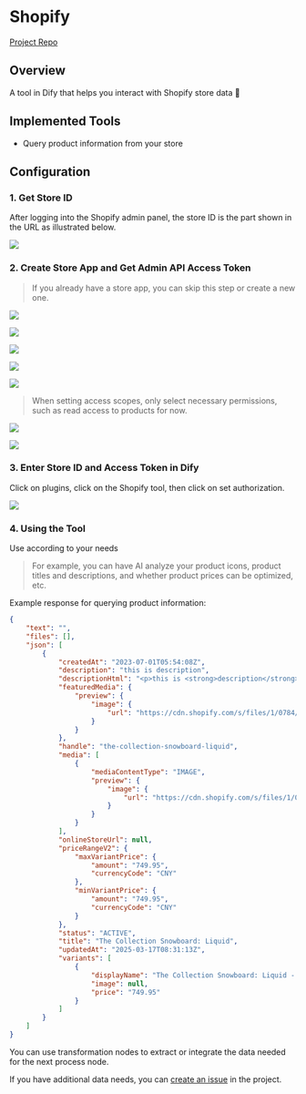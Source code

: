 # Shopify

[Project Repo](https://github.com/chekun/dify-plugin-shopify)

## Overview

A tool in Dify that helps you interact with Shopify store data 🔧

## Implemented Tools
  
  - Query product information from your store

## Configuration

### 1. Get Store ID

After logging into the Shopify admin panel, the store ID is the part shown in the URL as illustrated below.

![](https://github.com/chekun/dify-plugin-shopify/blob/main/_assets/screenshots/store_id.png?raw=true)

### 2. Create Store App and Get Admin API Access Token

> If you already have a store app, you can skip this step or create a new one.

![](https://github.com/chekun/dify-plugin-shopify/blob/main/_assets/screenshots/app_1.png?raw=true)

![](https://github.com/chekun/dify-plugin-shopify/blob/main/_assets/screenshots/app_2.png?raw=true)

![](https://github.com/chekun/dify-plugin-shopify/blob/main/_assets/screenshots/app_3.png?raw=true)

![](https://github.com/chekun/dify-plugin-shopify/blob/main/_assets/screenshots/app_4.png?raw=true)

![](https://github.com/chekun/dify-plugin-shopify/blob/main/_assets/screenshots/app_5.png?raw=true)

> When setting access scopes, only select necessary permissions, such as read access to products for now.

![](https://github.com/chekun/dify-plugin-shopify/blob/main/_assets/screenshots/app_6.png?raw=true)

![](https://github.com/chekun/dify-plugin-shopify/blob/main/_assets/screenshots/app_7.png?raw=true)

### 3. Enter Store ID and Access Token in Dify

Click on plugins, click on the Shopify tool, then click on set authorization.

![](https://github.com/chekun/dify-plugin-shopify/blob/main/_assets/screenshots/auth.png?raw=true)

### 4. Using the Tool

Use according to your needs

> For example, you can have AI analyze your product icons, product titles and descriptions, and whether product prices can be optimized, etc.

Example response for querying product information:

```json
{
    "text": "",
    "files": [],
    "json": [
        {
            "createdAt": "2023-07-01T05:54:08Z",
            "description": "this is description",
            "descriptionHtml": "<p>this is <strong>description</strong></p>",
            "featuredMedia": {
                "preview": {
                    "image": {
                        "url": "https://cdn.shopify.com/s/files/1/0784/6720/3389/products/Main_b13ad453-477c-4ed1-9b43-81f3345adfd6.jpg?v=1688190848"
                    }
                }
            },
            "handle": "the-collection-snowboard-liquid",
            "media": [
                {
                    "mediaContentType": "IMAGE",
                    "preview": {
                        "image": {
                            "url": "https://cdn.shopify.com/s/files/1/0784/6720/3389/products/Main_b13ad453-477c-4ed1-9b43-81f3345adfd6.jpg?v=1688190848"
                        }
                    }
                }
            ],
            "onlineStoreUrl": null,
            "priceRangeV2": {
                "maxVariantPrice": {
                    "amount": "749.95",
                    "currencyCode": "CNY"
                },
                "minVariantPrice": {
                    "amount": "749.95",
                    "currencyCode": "CNY"
                }
            },
            "status": "ACTIVE",
            "title": "The Collection Snowboard: Liquid",
            "updatedAt": "2025-03-17T08:31:13Z",
            "variants": [
                {
                    "displayName": "The Collection Snowboard: Liquid - Default Title",
                    "image": null,
                    "price": "749.95"
                }
            ]
        }
    ]
}
```

You can use transformation nodes to extract or integrate the data needed for the next process node.

If you have additional data needs, you can [create an issue]((https://github.com/chekun/dify-plugin-shopify)) in the project.